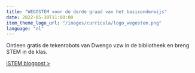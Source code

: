 ```yaml
---
title: "WEGOSTEM voor de derde graad van het basisonderwijs"
date: 2022-05-30T11:00:00
item_theme_logo_url: "/images/curricula/logo_wegostem.png"
language: "nl"
---
```


Ontleen gratis de tekenrobots van Dwengo vzw in de bibliotheek en breng STEM in de klas.

[iSTEM blogpost >](https://istem.be/blog/wegostem-voor-de-derde-graad-van-het-basisonderwijs/?lid=6738)
